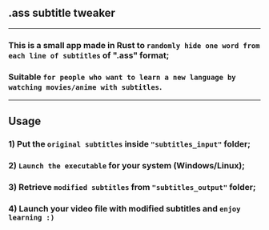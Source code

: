 ## .ass subtitle tweaker
---
### This is a small app made in Rust to `randomly hide one word from each line of subtitles` of ".ass" format;
### Suitable `for people who want to learn a new language by watching movies/anime with subtitles`.
---
## Usage
### 1) Put the `original subtitles`  inside `"subtitles_input"` folder;
### 2) `Launch the executable` for your system (Windows/Linux);
### 3) Retrieve `modified subtitles` from `"subtitles_output"` folder;
### 4) Launch your video file with modified subtitles and `enjoy learning :)`
